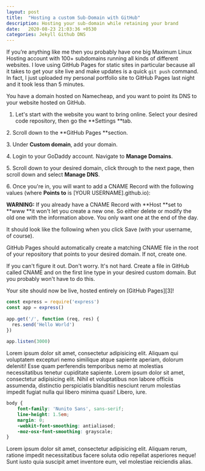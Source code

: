 ```yaml
---
layout: post
title:  "Hosting a custom Sub-Domain with GitHub"
description: Hosting your sub-domain while retaining your brand
date:   2020-08-23 21:03:36 +0530
categories: Jekyll Github DNS
---
```

If you’re anything like me then you probably have one big Maximum Linux Hosting account with 100+ subdomains running all kinds of different websites.
I love using GitHub Pages for static sites in particular because all it takes to get your site live and make updates is a quick ``git push`` command. In fact, I just uploaded my personal portfolio site to GitHub Pages last night and it took less than 5 minutes.

You have a domain hosted on Namecheap, and you want to point its DNS to your website hosted on GitHub.


1. Let's start with the website you want to bring online. Select your desired code repository, then go the **Settings **tab.

2\. Scroll down to the **GitHub Pages **section.

3\. Under **Custom domain**, add your domain.

4\. Login to your GoDaddy account. Navigate to **Manage Domains**.

5\. Scroll down to your desired domain, click through to the next page, then scroll down and select **Manage DNS**.

6\. Once you're in, you will want to add a CNAME Record with the following values (where **Points to** is [YOUR USERNAME].github.io):

**WARNING:** If you already have a CNAME Record with **Host **set to **www **it won't let you create a new one. So either delete or modify the old one with the information above. You only want one at the end of the day.

It should look like the following when you click Save (with your username, of course).

GitHub Pages should automatically create a matching CNAME file in the root of your repository that points to your desired domain. If not, create one.

If you can't figure it out. Don't worry. It's not hard. Create a file in GitHub called CNAME and on the first line type in your desired custom domain. But you probably won't have to do this.

Your site should now be live, hosted entirely on [GitHub Pages][3]!


```javascript
const express = require('express')
const app = express()
 
app.get('/', function (req, res) {
  res.send('Hello World')
})
 
app.listen(3000)
```

Lorem ipsum dolor sit amet, consectetur adipisicing elit. Aliquam qui voluptatem excepturi nemo similique atque sapiente aperiam, dolorum deleniti! Esse quam perferendis temporibus nemo at molestias necessitatibus tenetur cupiditate sapiente. Lorem ipsum dolor sit amet, consectetur adipisicing elit. Nihil et voluptatibus non labore officiis assumenda, distinctio perspiciatis blanditiis nesciunt rerum molestias impedit fugiat nulla qui libero minima quasi! Libero, iure.

```scss
body {
	font-family: 'Nunito Sans', sans-serif;
	line-height: 1.5em;
	margin: 0;
	-webkit-font-smoothing: antialiased;
	-moz-osx-font-smoothing: grayscale;
}
```
Lorem ipsum dolor sit amet, consectetur adipisicing elit. Aliquam rerum, ratione impedit necessitatibus facere soluta odio repellat asperiores neque! Sunt iusto quia suscipit amet inventore eum, vel molestiae reiciendis alias.
